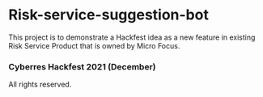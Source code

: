 # Risk-service-suggestion-bot

This project is to demonstrate a Hackfest idea as a new feature in existing Risk Service Product that is owned by Micro Focus.

### Cyberres Hackfest 2021 (December)
All rights reserved.
